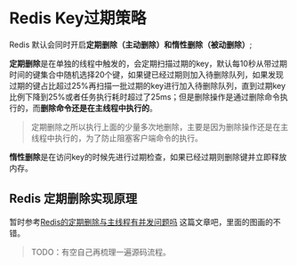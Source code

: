 # Redis Key过期策略

Redis 默认会同时开启**定期删除（主动删除）**和**惰性删除（被动删除）**; 

**定期删除**是在单独的线程中触发的，会定期扫描过期的key，默认每10秒从带过期时间的键集合中随机选择20个键，如果键已经过期则加入待删除队列，如果发现过期的键占比超过25%再扫描一批过期的key进行加入待删除队列，直到过期key比例下降到25%或者任务执行耗时超过了25ms；但是删除操作是通过删除命令执行的，而**删除命令还是在主线程中执行的**。 

> 定期删除之所以执行上面的少量多次地删除，主要是因为删除操作还是在主线程中执行的，为了防止阻塞客户端命令的执行。

**惰性删除**是在访问key的时候先进行过期检查，如果已经过期则删除键并立即释放内存。



## Redis 定期删除实现原理

暂时参考[Redis的定期删除与主线程有并发问题吗](https://zhuanlan.zhihu.com/p/636586910) 这篇文章吧，里面的图画的不错。

> TODO：有空自己再梳理一遍源码流程。

